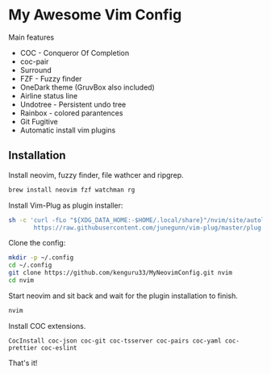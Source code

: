 # My Awesome Vim Config

Main features

- COC - Conqueror Of Completion
- coc-pair
- Surround
- FZF - Fuzzy finder
- OneDark theme (GruvBox also included)
- Airline status line
- Undotree - Persistent undo tree
- Rainbox - colored parantences
- Git Fugitive
- Automatic install vim plugins

## Installation

Install neovim, fuzzy finder, file wathcer and ripgrep.

```bash
brew install neovim fzf watchman rg
```

Install Vim-Plug as plugin installer:

```bash
sh -c 'curl -fLo "${XDG_DATA_HOME:-$HOME/.local/share}"/nvim/site/autoload/plug.vim --create-dirs \
       https://raw.githubusercontent.com/junegunn/vim-plug/master/plug.vim'
```

Clone the config:

```bash
mkdir -p ~/.config
cd ~/.config
git clone https://github.com/kenguru33/MyNeovimConfig.git nvim
cd nvim
```

Start neovim and sit back and wait for the plugin installation to finish.

```bash
nvim
```

Install COC extensions.

```
CocInstall coc-json coc-git coc-tsserver coc-pairs coc-yaml coc-prettier coc-eslint
```

That's it!
